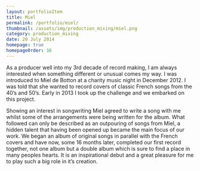 ```yaml
---
layout: portfolioItem
title: Miel
permalink: /portfolio/miel/
thumbnail: /assets/img/production_mixing/miel.png
category: production_mixing
date: 20 July 2014
homepage: true
homepageOrder: 16
---
```


As a producer well into my 3rd decade of record making, I am always interested when something different or unusual comes my way. I was introduced to Miel de Botton at a charity music night in December 2012. I was told that she wanted to record covers of classic French songs from the 40’s and 50’s. Early in 2013 I took up the challenge and we embarked on this project.

Showing an interest in songwriting Miel agreed to write a song with me whilst some of the arrangements were being written for the album. What followed can only be described as an outpouring of songs from Miel, a hidden talent that having been opened up became the main focus of our work. We began an album of original songs in parallel with the French covers and have now, some 16 months later, completed our first record together, not one album but a double album which is sure to find a place in many peoples hearts. It is an inspirational debut and a great pleasure for me to play such a big role in it’s creation.